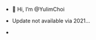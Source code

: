 - 👋 Hi, I’m @YulimChoi

- Update not available via 2021... 
- 


<!---
YulimChoi/YulimChoi is a ✨ special ✨ repository because its `README.md` (this file) appears on your GitHub profile.
You can click the Preview link to take a look at your changes.
--->
